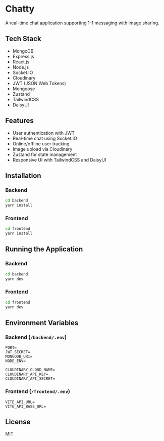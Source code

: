 # Chatty

A real-time chat application supporting 1-1 messaging with image sharing.

## Tech Stack

- MongoDB
- Express.js
- React.js
- Node.js
- Socket.IO
- Cloudinary
- JWT (JSON Web Tokens)
- Mongoose
- Zustand
- TailwindCSS
- DaisyUI

## Features

- User authentication with JWT
- Real-time chat using Socket.IO
- Online/offline user tracking
- Image upload via Cloudinary
- Zustand for state management
- Responsive UI with TailwindCSS and DaisyUI

## Installation

### Backend

```bash
cd backend
yarn install
```

### Frontend

```bash
cd frontend
yarn install
```

## Running the Application

### Backend

```bash
cd backend
yarn dev
```

### Frontend

```bash
cd frontend
yarn dev
```

## Environment Variables

### Backend (`/backend/.env`)

```
PORT=
JWT_SECRET=
MONGODB_URI=
NODE_ENV=

CLOUDINARY_CLOUD_NAME=
CLOUDINARY_API_KEY=
CLOUDINARY_API_SECRET=
```

### Frontend (`/frontend/.env`)

```
VITE_API_URL=
VITE_API_BASE_URL=
```

## License

MIT
